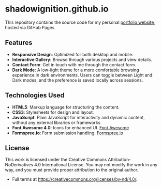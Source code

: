 # shadowignition.github.io

This repository contains the source code for my personal [portfolio website](https://shadowignition.github.io/), hosted via GitHub Pages.

## Features
- **Responsive Design**: Optimized for both desktop and mobile.
- **Interactive Gallery**: Browse through various projects and view details.
- **Contact Form**: Get in touch with me through the contact form.
- **Dark Mode**: A low-light theme for a more comfortable browsing experience in dark environments. Users can toggle between Light and Dark modes, and the preference is saved locally across sessions.

## Technologies Used
- **HTML5**: Markup language for structuring the content.
- **CSS3**: Stylesheets for design and layout.
- **JavaScript**: Plain JavaScript for interactivity and dynamic content, without any external libraries or frameworks.
- **Font Awesome 4.0**: Icons for enhanced UI. [Font Awesome](https://fontawesome.com/)
- **Formspree.io**: Form submission handling. [Formspree.io](https://formspree.io/)

## License
This work is licensed under the Creative Commons Attribution-NoDerivatives 4.0 International License.
You may not modify the work in any way, and you must provide proper attribution to the original author.
- Full terms at https://creativecommons.org/licenses/by-nd/4.0/.
